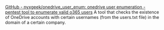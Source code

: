 
[GitHub - nyxgeek/onedrive_user_enum: onedrive user enumeration - pentest tool to enumerate valid o365 users](https://github.com/nyxgeek/onedrive_user_enum)
A tool that checks the existence of OneDrive accounts with certain usernames (from the users.txt file) in the domain of a certain company.
